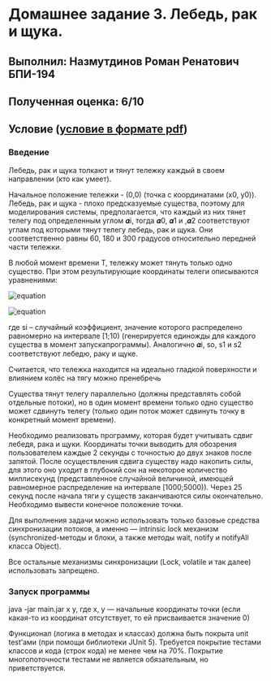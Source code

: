 # Домашнее задание 3. Лебедь, рак и щука.

## Выполнил: Назмутдинов Роман Ренатович БПИ-194

## Полученная оценка: 6/10

## Условие ([условие в формате pdf](https://github.com/Mudrets/Java_HW_HSE/blob/master/HW3/Homework3.pdf))

### **Введение**

Лебедь, рак и щука толкают и тянут тележку каждый в своем направлении (кто как 
умеет).

Начальное положение тележки - (0,0) (точка с координатами (x0, y0)). Лебедь, рак и щука - плохо предсказуемые существа, поэтому для моделирования системы, предполагается, что каждый из них тянет телегу под определенным углом 𝜶i, тогда 𝜶0, 𝜶1 и ,𝜶2 соответствуют углам под которыми тянут телегу лебедь, рак и щука. Они соответственно равны 60, 180 и 300 градусов относительно передней части тележки.

В любой момент времени T, тележку может тянуть только одно существо. При этом результирующие координаты телеги описываются уравнениями:

![equation](https://latex.codecogs.com/svg.image?x_{T}&space;=&space;x_{T&space;-&space;1}&space;&plus;&space;S_{i}cos\alpha_{i}&space;)

![equation](https://latex.codecogs.com/svg.image?y_{T}&space;=&space;y_{T&space;-&space;1}&space;&plus;&space;S_{i}sin\alpha_{i}&space;)

где si – случайный коэффициент, значение которого распределено равномерно на интервале [1;10)  (генерируется единожды для каждого существа в момент запускапрограммы). Аналогично 𝜶i, so, s1 и s2 соответствуют лебедю, раку и щуке.

Считается, что тележка находится на идеально гладкой поверхности и влиянием колёс на тягу можно пренебречь

Существа тянут телегу параллельно (должны представлять собой отдельные потоки), но в один момент времени только одно существо может сдвинуть телегу (только один поток может сдвинуть точку в конкретный момент времени).

Необходимо реализовать программу, которая будет учитывать сдвиг лебедя, рака и щуки. Координаты точки выводить для обозрения пользователем каждые 2 секунды с точностью до двух знаков после запятой. После осуществления сдвига существу надо накопить силы, для этого оно уходит в глубокий сон на некоторое количество миллисекунд (представленное случайной величиной, имеющей равномерное распределение на интервале [1000;5000)). Через 25 секунд после начала тяги у существ заканчиваются силы окончательно. Необходимо вывести конечное положение точки.

Для выполнения задачи можно использовать только базовые средства синхронизации потоков, а именно — intrinsic lock механизм (synchronized-методы и блоки, а также методы wait, notify и notifyAll класса Object).

Все остальные механизмы синхронизации (Lock, volatile и так далее) использовать запрещено.

### **Запуск программы**

java -jar main.jar x y, где x, y — начальные координаты точки (если какая-то из координат отсутствует, то ей присваивается значение 0)

Функционал (логика в методах и классах) должна быть покрыта unit test’ами (при 
помощи библиотеки JUnit 5). Требуется покрытие тестами классов и кода (строк кода) 
не менее чем на 70%. Покрытие многопоточности тестами не является обязательным, 
но приветствуется.